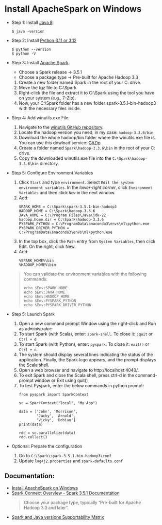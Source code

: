 # Install ApacheSpark on Windows

- Step 1: Install [Java 8](https://java.com/en/download/).
    ```
    $ java -version
    ```
- Step 2: Install [Python 3.11 or 3.12](https://www.python.org/)
    ```
    $ python --version
    $ python -V
    ```
- Step 3: Install [Apache Spark](https://spark.apache.org/downloads.html).
    * Choose a Spark release -> 3.5.1
    * Choose a package type -> Pre-built for Apache Hadoop 3.3

    1. Create a new folder named Spark in the root of your C: drive.
    2. Move the tgz file to C:\Spark.
    2. Right-click the file and extract it to C:\Spark using the tool you have on your system (e.g., 7-Zip).
    4. Now, your C:\Spark folder has a new folder spark-3.5.1-bin-hadoop3 with the necessary files inside. 

- Step 4: Add winutils.exe File
    1. Navigate to the [winutils GitHub repository](https://github.com/cdarlint/winutils).
    2. Locate the hadoop version you need, in my case: `hadoop-3.3.6/bin`.
    3. Download the whole hadoop/bin folder where the winutils.exe file is. You can use this dowload service: [GitZip](https://kinolien.github.io/gitzip/)
    4. Create a folder named `Spark\hadoop-3.3.6\bin` in the root of your C: drive.
    5. Copy the downloaded winutils.exe file into the `C:\Spark\hadoop-3.3.6\bin` directory.

- Step 5: Configure Environment Variables
    1. Click `Start` and type `environment`. Select `Edit the system environment variables`. In the *lower-right corner*, click `Environment Variables` and then click `New` in the next window.
    2. Add:
        ```
        SPARK_HOME = C:\Spark\spark-3.5.1-bin-hadoop3
        HADOOP_HOME = C:\Spark\hadoop-3.3.6
        JAVA_HOME = C:\Program Files\Java\jdk-22
        hadoop.home.dir = C:\Spark\hadoop-3.3.6
        PYSPARK_PYTHON = C:\ProgramData\anaconda3\envs\ml\python.exe
        PYSPARK_DRIVER_PYTHON = C:\ProgramData\anaconda3\envs\ml\python.exe
        ```
    3. In the top box, click the `Path` entry from `System Variables`, then click Edit. On the right, click New.
    4. Add:
        ```
        %SPARK_HOME%\bin
        %HADOOP_HOME%\bin
        ```
        
    > You can validate the environment variables with the following commands:
    > ```
    > echo $Env:SPARK_HOME
    > echo $Env:JAVA_HOME
    > echo $Env:HADOOP_HOME
    > echo $Env:PYSPARK_PYTHON
    > echo $Env:PYSPARK_DRIVER_PYTHON
    > ```

- Step 5: Launch Spark
    1. Open a new command prompt Window using the right-click and Run as administrator:
    2. To start Spark (with Scala), enter: `spark-shell`. To close it: `:quit` or `Ctrl + d`
    3. To start Spark (with Python),
    enter: `pyspark`. To close it: `exit()` or `Ctrl + c`.
    3. The system should display several lines indicating the status of the application. Finally, the Spark logo appears, and the prompt displays the Scala shell.
    4. Open a web browser and navigate to http://localhost:4040/.
    5. To exit Spark and close the Scala shell, press ctrl-d in the command-prompt window or Exit using quit()
    6. To test Pyspark, enter the below commands in python prompt:
        ```
        from pyspark import SparkContext

        sc = SparkContext("local", "My App")

        data = ['John', 'Morrison',
                'Jacky', 'Arnold',
                'Vicky', 'Dobian']
        print(data)

        rdd = sc.parallelize(data)
        rdd.collect()
        ```

- Optional: Prepare the configuration
    1. Go to `C:\Spark\spark-3.5.1-bin-hadoop3\conf`
    2. Update `log4j2.properties` and `spark-defaults.conf`


## Documentation:
- [Install ApacheSpark on Windows](https://www.linkedin.com/pulse/install-apachespark-windows-nehal-bhagat-nbssc/)
- [Spark Connect Overview - Spark 3.5.1 Documentation](https://spark.apache.org/docs/latest/spark-connect-overview.html#download-and-start-spark-server-with-spark-connect)
    > Choose your package type, typically “Pre-built for Apache Hadoop 3.3 and later”.
- [Spark and Java versions Supportability Matrix](https://community.cloudera.com/t5/Community-Articles/Spark-and-Java-versions-Supportability-Matrix/ta-p/383669)